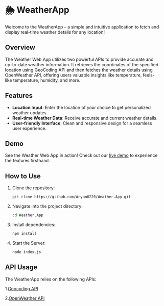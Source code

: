 # 🌦️ WeatherApp

Welcome to the WeatherApp – a simple and intuitive application to fetch and display real-time weather details for any location!

## Overview

The Weather Web App utilizes two powerful APIs to provide accurate and up-to-date weather information. It retrieves the coordinates of the specified location using GeoCoding API 
and then fetches the weather details using OpenWeather API, offering users valuable insights like temperature, feels-like temperature, humidity, and more.

## Features

- **Location Input**: Enter the location of your choice to get personalized weather updates.
- **Real-time Weather Data**: Receive accurate and current weather details.
- **User-friendly Interface**: Clean and responsive design for a seamless user experience.

## Demo

See the Weather Web App in action! Check out our [live demo](https://weather-app-mqky.onrender.com) to experience the features firsthand.

## How to Use

1. Clone the repository:
   ```bash
   git clone https://github.com/Aryan0220/Weather.App.git
2. Navigate into the project directory:
   ```bash
   cd Weather.App
3. Install dependencies:
   ```bash
   npm install
4. Start the Server:
   ```bash
   node index.js

## API Usage

The WeatherApp relies on the following APIs:

1.[Geocoding API](https://openweathermap.org/api/geocoding-api)

2.[OpenWeather API](https://openweathermap.org/current)
   
